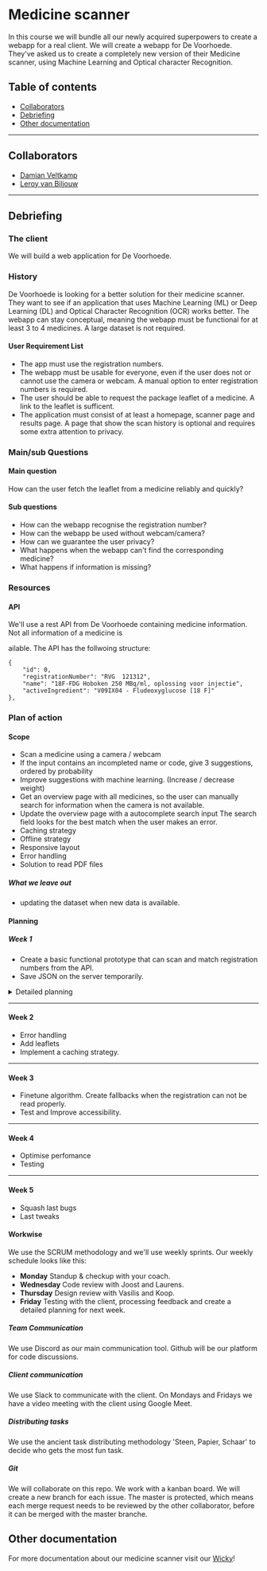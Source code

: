 # Medicine scanner
In this course we will bundle all our newly acquired superpowers to create a webapp for a real client. We will create a webapp for De Voorhoede. They've asked us to create a completely new version of their Medicine scanner, using Machine Learning and Optical character Recognition. 

## Table of contents
- [Collaborators](#collaborators)
- [Debriefing](#debriefing)
- [Other documentation](#docs)

------

<a name="collaborators">
  
## Collaborators
- [Damian Veltkamp](https://github.com/damian1997/meesterproef-1920)
- [Leroy van Biljouw](https://github.com/SqueezyDough/meesterproef-1920)

------

<a name="debriefing">
  
## Debriefing
### The client
We will build a web application for De Voorhoede.

### History
De Voorhoede is looking for a better solution for their medicine scanner. They want to see if an application that uses Machine Learning (ML) or Deep Learning (DL) and Optical Character Recognition (OCR) works better. The webapp can stay conceptual, meaning the webapp must be functional for at least 3 to 4 medicines. A large dataset is not required.

#### User Requirement List
- The app must use the registration numbers.
- The webapp must be usable for everyone, even if the user does not or cannot use the camera or webcam. A manual option to enter registration numbers is required.
- The user should be able to request the package leaflet of a medicine. A link to the leaflet is sufficent.
- The application must consist of at least a homepage, scanner page and results page. A page that show the scan history is optional and requires some extra attention to privacy.

### Main/sub Questions
#### Main question
How can the user fetch the leaflet from a medicine reliably and quickly?

#### Sub questions
- How can the webapp recognise the registration number?
- How can the webapp be used without webcam/camera?
- How can we guarantee the user privacy?
- What happens when the webapp can't find the corresponding medicine?
- What happens if information is missing?

### Resources
#### API
We'll use a rest API from De Voorhoede containing medicine information. Not all information of a medicine is 

ailable. The API has the follwoing structure:
```
{
    "id": 0,
    "registrationNumber": "RVG  121312",
    "name": "18F-FDG Hoboken 250 MBq/ml, oplossing voor injectie",
    "activeIngredient": "V09IX04 - Fludeoxyglucose [18 F]"
},
```

### Plan of action 
#### Scope
- Scan a medicine using a camera / webcam
- If the input contains an incompleted name or code, give 3 suggestions, ordered by probability
- Improve suggestions with machine learning. (Increase / decrease weight)
- Get an overview page with all medicines, so the user can manually search for information when the camera is not available.
- Update the overview page with a autocomplete search input The search field looks for the best match when the user makes an error.
- Caching strategy
- Offline strategy
- Responsive layout
- Error handling
- Solution to read PDF files

##### What we leave out
- updating the dataset when new data is available.

#### Planning
##### Week 1
- Create a basic functional prototype that can scan and match registration numbers from the API.
- Save JSON on the server temporarily.

<details>
<summary>Detailed planning</summary>
  
------ 
  
##### Monday
- Debriefing

##### Tuesday
- User scenario
- Persona
- Styleguide and design
 
##### Wednesday
- Boilerplate
- Templating
- Routing
- Access Camera

##### Thursday
- Read OCR docs
- First OCR test

##### Friday
- Try to match registration number with API
- Deploy on Heroku

</details>

------

#### Week 2
- Error handling
- Add leaflets
- Implement a caching strategy.

------

#### Week 3
- Finetune algorithm. Create fallbacks when the registration can not be read properly.
- Test and Improve accessibility.

------

#### Week 4
- Optimise perfomance
- Testing

------

#### Week 5
- Squash last bugs
- Last tweaks

#### Workwise
We use the SCRUM methodology and we'll use weekly sprints. Our weekly schedule looks like this:

- **Monday** Standup & checkup with your coach.
- **Wednesday** Code review with Joost and Laurens.
- **Thursday** Design review with Vasilis and Koop.
- **Friday** Testing with the client, processing feedback and create a detailed planning for next week.

##### Team Communication
We use Discord as our main communication tool. Github will be our platform for code discussions.

##### Client communication
We use Slack to communicate with the client. On Mondays and Fridays we have a video meeting with the client using Google Meet.

##### Distributing tasks
We use the ancient task distributing methodology 'Steen, Papier, Schaar' to decide who gets the most fun task.

##### Git
We will collaborate on this repo. We work with a kanban board. We will create a new branch for each issue. The master is protected, which means each merge request needs to be reviewed by the other collaborator, before it can be merged with the master branche.

<a name="docs">
  
## Other documentation
For more documentation about our medicine scanner visit our [Wicky](https://github.com/SqueezyDough/meesterproef-1920/wiki)!
